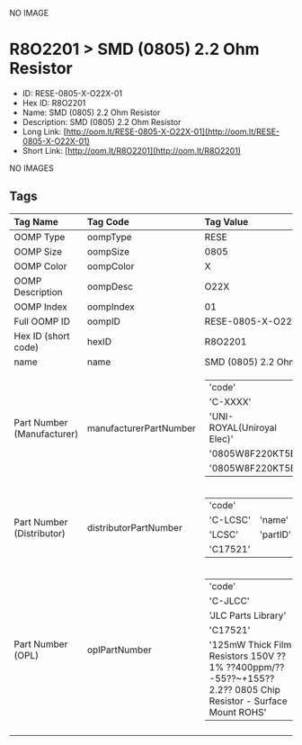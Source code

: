 


  
NO IMAGE  
# R8O2201 > SMD (0805) 2.2 Ohm Resistor

- ID: RESE-0805-X-O22X-01
- Hex ID: R8O2201
- Name: SMD (0805) 2.2 Ohm Resistor
- Description: SMD (0805) 2.2 Ohm Resistor
- Long Link: [http://oom.lt/RESE-0805-X-O22X-01](http://oom.lt/RESE-0805-X-O22X-01)
- Short Link: [http://oom.lt/R8O2201](http://oom.lt/R8O2201)
  
NO IMAGES  
## Tags
  

|Tag Name|Tag Code|Tag Value|
| :--- | :--- | :--- |
|OOMP Type|oompType|RESE|
|OOMP Size|oompSize|0805|
|OOMP Color|oompColor|X|
|OOMP Description|oompDesc|O22X|
|OOMP Index|oompIndex|01|
|Full OOMP ID|oompID|RESE-0805-X-O22X-01|
|Hex ID (short code)|hexID|R8O2201|
|name|name|SMD (0805) 2.2 Ohm Resistor|
|Part Number (Manufacturer)|manufacturerPartNumber|<table><tr><td>'code'</td></tr><tr><td> 'C-XXXX'</td><td> 'name'</td></tr><tr><td> 'UNI-ROYAL(Uniroyal Elec)'</td><td> 'partID'</td></tr><tr><td> '0805W8F220KT5E'</td><td> 'partName'</td></tr><tr><td> '0805W8F220KT5E'</td></tr></table>|
|Part Number (Distributor)|distributorPartNumber|<table><tr><td>'code'</td></tr><tr><td> 'C-LCSC'</td><td> 'name'</td></tr><tr><td> 'LCSC'</td><td> 'partID'</td></tr><tr><td> 'C17521'</td></tr></table>|
|Part Number (OPL)|oplPartNumber|<table><tr><td>'code'</td></tr><tr><td> 'C-JLCC'</td><td> 'name'</td></tr><tr><td> 'JLC Parts Library'</td><td> 'partID'</td></tr><tr><td> 'C17521'</td><td> 'partName'</td></tr><tr><td> '125mW Thick Film Resistors 150V ??1% ??400ppm/?? -55??~+155?? 2.2?? 0805  Chip Resistor - Surface Mount ROHS'</td></tr></table>|
||||
